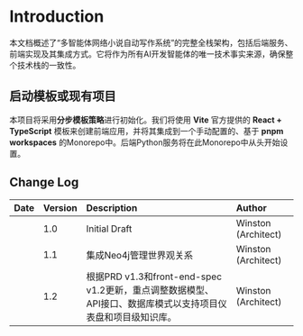 # Introduction

本文档概述了“多智能体网络小说自动写作系统”的完整全栈架构，包括后端服务、前端实现及其集成方式。它将作为所有AI开发智能体的唯一技术事实来源，确保整个技术栈的一致性。

## 启动模板或现有项目

本项目将采用**分步模板策略**进行初始化。我们将使用 **Vite** 官方提供的 **React + TypeScript** 模板来创建前端应用，并将其集成到一个手动配置的、基于 **pnpm workspaces** 的Monorepo中。后端Python服务将在此Monorepo中从头开始设置。

## Change Log

| Date | Version | Description | Author |
| :--- | :------ | :---------- | :----- |
|      | 1.0     | Initial Draft | Winston (Architect) |
|      | 1.1     | 集成Neo4j管理世界观关系 | Winston (Architect) |
|      | 1.2     | 根据PRD v1.3和front-end-spec v1.2更新，重点调整数据模型、API接口、数据库模式以支持项目仪表盘和项目级知识库。 | Winston (Architect) |
